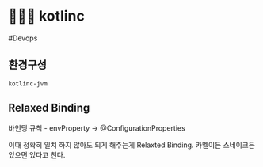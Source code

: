 # 👮🏽‍♀️ kotlinc

#Devops



## 환경구성

`kotlinc-jvm`



## Relaxed Binding



바인딩 규칙 - envProperty -> @ConfigurationProperties

이때 정확히 일치 하지 않아도 되게 해주는게 Relaxted Binding. 카멜이든 스네이크든 있으면 있다고 친다.